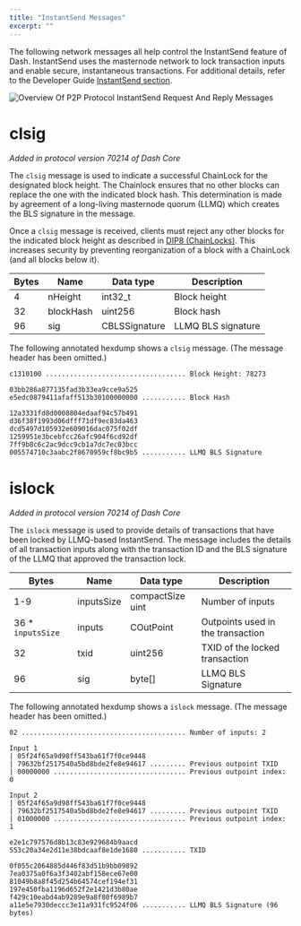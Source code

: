 ```yaml
---
title: "InstantSend Messages"
excerpt: ""
---
```

The following network messages all help control the InstantSend feature of Dash. InstantSend uses the masternode network to lock transaction inputs and enable secure, instantaneous transactions. For additional details, refer to the Developer Guide [InstantSend section](core-guide-dash-features-instantsend).

![Overview Of P2P Protocol InstantSend Request And Reply Messages](https://dash-docs.github.io/img/dev/en-p2p-instantsend-messages.svg)

# clsig

*Added in protocol version 70214 of Dash Core*

The `clsig` message is used to indicate a successful ChainLock for the designated block height. The Chainlock ensures that no other blocks can replace the one with the indicated block hash. This determination is made by agreement of a long-living masternode quorum (LLMQ) which creates the BLS signature in the message.

Once a `clsig` message is received, clients must reject any other blocks for the indicated block height as described in [DIP8 (ChainLocks)](https://github.com/dashpay/dips/blob/master/dip-0008.md). This increases security by preventing reorganization of a block with a ChainLock (and all blocks below it).

| Bytes | Name | Data type | Description |
| --- | --- | --- | --- |
| 4 | nHeight | int32_t | Block height
| 32 | blockHash | uint256 | Block hash
| 96 | sig | CBLSSignature | LLMQ BLS signature

The following annotated hexdump shows a `clsig` message. (The message header has been omitted.)

``` text
c1310100 ................................... Block Height: 78273

03bb286a877135fad3b33ea9cce9a525
e5edc0879411afaff513b30100000000 ........... Block Hash

12a3331fd8d0008804edaaf94c57b491
d36f38f1993d06dfff71df9ec83da463
dcd5497d105932e609016dac075f02df
1259951e3bcebfcc26afc904f6cd92df
7ff9b8c6c2ac9dcc9cb1a7dc7ec03bcc
005574710c3aabc2f8670959cf8bc9b5 ........... LLMQ BLS Signature
```

# islock

*Added in protocol version 70214 of Dash Core*

The `islock` message is used to provide details of transactions that have been locked by LLMQ-based InstantSend. The message includes the details of all transaction inputs along with the transaction ID and the BLS signature of the LLMQ that approved the transaction lock.

| Bytes | Name | Data type | Description |
| --- | --- | --- | --- |
| 1-9 | inputsSize | compactSize uint | Number of inputs |
| 36 * `inputsSize`| inputs | COutPoint | Outpoints used in the transaction |
| 32 | txid | uint256 | TXID of the locked transaction |
| 96 | sig | byte[] | LLMQ BLS Signature |

The following annotated hexdump shows a `islock` message. (The message header has been omitted.)

``` text
02 ......................................... Number of inputs: 2

Input 1
| 05f24f65a9d98ff543ba61f7f0ce9448
| 79632bf2517540a5bd8bde2fe8e94617 ......... Previous outpoint TXID
| 00000000 ................................. Previous outpoint index: 0

Input 2
| 05f24f65a9d98ff543ba61f7f0ce9448
| 79632bf2517540a5bd8bde2fe8e94617 ......... Previous outpoint TXID
| 01000000 ................................. Previous outpoint index: 1

e2e1c797576d8b13c83e929684b9aacd
553c20a34e2d11e38bdcaaf8e1de1680 ........... TXID

0f055c2064885d446f83d51b9bb09892
7ea0375a0f6a3f3402abf158ece67e00
81049b8a8f45d254b64574cef194ef31
197e450fba1196d652f2e1421d3b80ae
f429c10eabd4ab9289e9a8f80f6989b7
a11e5e7930deccc3e11a931fc9524f06 ........... LLMQ BLS Signature (96 bytes)
```
